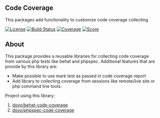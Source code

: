 Code Coverage
----
This packages add functionality to customize code coverage collecting

[![License](https://img.shields.io/packagist/l/doyo/code-coverage.svg?style=flat-square)](https://github.com/doyolabs/code-coverage/blob/master/LICENSE)
[![Build Status][travis-master]][travis]
[![Coverage][cover-stat-master]][cover-master]
[![Score][score-stat-master]][score-master] 

[travis]:                   https://travis-ci.com/doyolabs/code-coverage
[travis-master]:            https://img.shields.io/travis/com/doyolabs/code-coverage/master.svg?style=flat-square
[cover-master]:             https://coveralls.io/github/doyolabs/code-coverage?branch=master
[cover-stat-master]:        https://img.shields.io/coveralls/github/doyolabs/code-coverage/master.svg?style=flat-square
[score-master]:             https://scrutinizer-ci.com/g/doyolabs/code-coverage/?branch=master
[score-stat-master]:        https://img.shields.io/scrutinizer/quality/g/doyolabs/code-coverage/master.svg?style=flat-square

About
----
This package provides a reusable libraries for collecting code coverage from various php tests like behat and phpspec.
Additional features that are provide by this library are:
*  Make possible to use mark test as passed in code coverage report
*  Add library to collecting coverage from sessions like remote/live site or php command line tools.

Project using this library:
1.  [doyo/behat-code-coverage](https://github.com/doyolabs/behat-code-coverage)
2.  [doyo/phpspec-code-coverage](https://github.com/doyolabs/phpspec-code-coverage)
